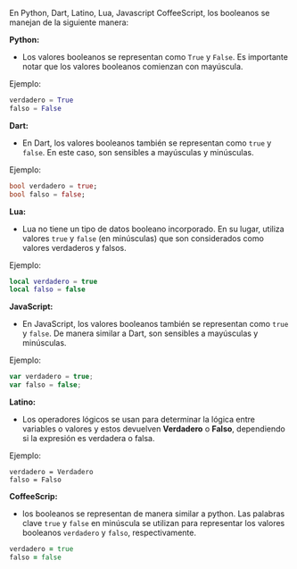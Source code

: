 En Python, Dart, Latino, Lua, Javascript CoffeeScript, los booleanos se manejan de la siguiente manera:

**Python:**
- Los valores booleanos se representan como `True` y `False`. Es importante notar que los valores booleanos comienzan con mayúscula.

Ejemplo:
```python
verdadero = True
falso = False
```

**Dart:**
- En Dart, los valores booleanos también se representan como `true` y `false`. En este caso, son sensibles a mayúsculas y minúsculas.

Ejemplo:
```dart
bool verdadero = true;
bool falso = false;
```

**Lua:**
- Lua no tiene un tipo de datos booleano incorporado. En su lugar, utiliza valores `true` y `false` (en minúsculas) que son considerados como valores verdaderos y falsos.

Ejemplo:
```lua
local verdadero = true
local falso = false
```

**JavaScript:**
- En JavaScript, los valores booleanos también se representan como `true` y `false`. De manera similar a Dart, son sensibles a mayúsculas y minúsculas.

Ejemplo:
```javascript
var verdadero = true;
var falso = false;
```


**Latino:**
- Los operadores lógicos se usan para determinar la lógica entre variables o valores y estos devuelven **Verdadero** o **Falso**, dependiendo si la expresión es verdadera o falsa.

Ejemplo:
```latino
verdadero = Verdadero 
falso = Falso 
```


**CoffeeScrip:** 
- los booleanos se representan de manera similar a python. Las palabras clave `true` y `false` en minúscula se utilizan para representar los valores booleanos `verdadero` y `falso`, respectivamente. 

```coffeescript
verdadero = true
falso = false
```


